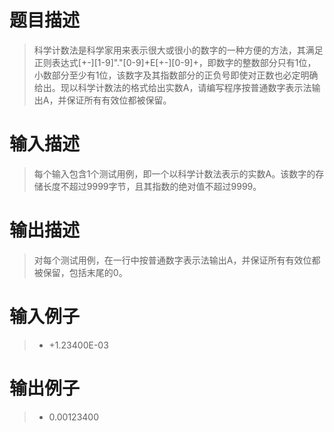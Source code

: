 # 题目描述
> 科学计数法是科学家用来表示很大或很小的数字的一种方便的方法，其满足正则表达式[+-][1-9]"."[0-9]+E[+-][0-9]+，即数字的整数部分只有1位，小数部分至少有1位，该数字及其指数部分的正负号即使对正数也必定明确给出。现以科学计数法的格式给出实数A，请编写程序按普通数字表示法输出A，并保证所有有效位都被保留。

# 输入描述
> 每个输入包含1个测试用例，即一个以科学计数法表示的实数A。该数字的存储长度不超过9999字节，且其指数的绝对值不超过9999。

# 输出描述
> 对每个测试用例，在一行中按普通数字表示法输出A，并保证所有有效位都被保留，包括末尾的0。

# 输入例子
>* +1.23400E-03

# 输出例子
>* 0.00123400